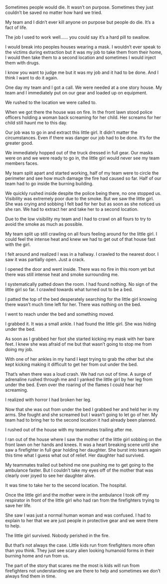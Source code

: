 Sometimes people would die. It wasn’t on purpose. Sometimes they just couldn’t be saved no matter how hard we tried. 

My team and I didn’t ever kill anyone on purpose but people do die. It’s a fact of life. 


The job I used to work well…… you could say it’s a hard pill to swallow. 


I would break into peoples houses wearing a mask. I wouldn’t ever speak to the victims during extraction but it was my job to take them from their home, I would then take them to a second location and sometimes I would inject them with drugs. 


I know you want to judge me but it was my job and it had to be done. And I think I want to do it again. 

One day my team and I got a call. We were needed at a one story house. My team and I immediately put on our gear and loaded up on equipment. 



We rushed to the location we were called to. 



When we got there the house was on fire. In the front lawn stood police officers holding a woman back screaming for her child. Her screams for her child still haunt me to this day. 



Our job was to go in and extract this little girl. It didn’t matter the circumstances. Even if there was danger our job had to be done. 
It’s for the greater good. 



We immediately hopped out of the truck dressed in full gear. Our masks were on and we were ready to go in, the little girl would never see my team members faces. 



My team split apart and started working, half of my team were to circle the perimeter and see how much damage the fire had caused so far. Half of our team had to go inside the burning building. 



We quickly rushed inside despite the police being there, no one stopped us. Visibility was extremely poor due to the smoke. 
But we saw the little girl. She was crying and sobbing I felt bad for her but as soon as she noticed us she ran. We had to extract her and take her to a second location.


Due to the low visibility my team and I had to crawl on all fours to try to avoid the smoke as much as possible.


My team split up still crawling on all fours feeling around for the little girl. I could feel the intense heat and knew we had to get out of that house fast with the girl. 


I felt around and realized I was in a hallway. I crawled to the nearest door. 
I saw it was partially open. Just a crack. 


I opened the door and went inside. There was no fire in this room yet but there was still intense heat and smoke surrounding me. 


I systematically patted down the room. I had found nothing. No sign of the little girl so far. 
I crawled towards what turned out to be a bed. 


I patted the top of the bed desperately searching for the little girl knowing there wasn’t much time left for her. There was nothing on the bed. 


I went to reach under the bed and something moved. 


I grabbed it. It was a small ankle. I had found the little girl. She was hiding under the bed. 


As soon as I grabbed her foot she started kicking my mask with her bare feet. I knew she was afraid of me but that wasn’t going to stop me from doing my job. 



With one of her ankles in my hand I kept trying to grab the other but she kept kicking making it difficult to get her from out under the bed. 



That’s when there was a loud crash. We had run out of time. A surge of adrenaline rushed through me and I yanked the little girl by her leg from under the bed. Even over the roaring of the flames I could hear her screaming. 



I realized with horror I had broken her leg. 



Now that she was out from under the bed I grabbed her and held her in my arms. She fought and she screamed but I wasn’t going to let go of her. My team had to bring her to the second location it had already been planned. 



I rushed out of the house with my teammates trailing after me. 



I ran out of the house where I saw the mother of the little girl sobbing on the front lawn on her hands and knees. It was a heart breaking scene until she saw a firefighter in full gear holding her daughter. She burst into tears again this time what I guess what out of relief. Her daughter had survived. 



My teammates trailed out behind me one pushing me to get going to the ambulance faster. But I couldn’t take my eyes off of the mother that was clearly over joyed to see her daughter alive. 


It was time to take her to the second location. The hospital. 


Once the little girl and the mother were in the ambulance I took off my respirator in front of the little girl who had ran from the firefighters trying to save her life. 


She saw I was just a normal human woman and was confused. I had to explain to her that we are just people in protective gear and we were there to help.



The little girl survived. Nobody perished in the fire. 


But that’s not always the case. Little kids run from firefighters more often than you think. They just see scary alien looking humanoid forms in their burning home and run from us. 


The part of the story that scares me the most is kids will run from firefighters not understanding we are there to help and sometimes we don’t always find them in time.